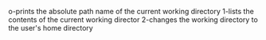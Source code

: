 o-prints the absolute path name of the current working directory
1-lists the contents of the current working director
2-changes the working directory to the user's home directory
